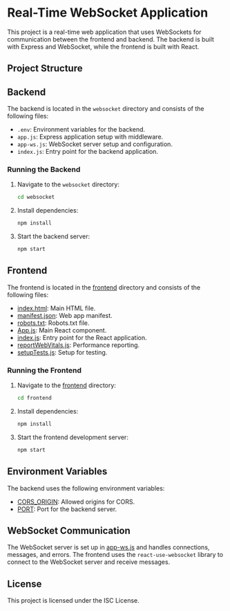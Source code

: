 # Real-Time WebSocket Application

This project is a real-time web application that uses WebSockets for communication between the frontend and backend. The backend is built with Express and WebSocket, while the frontend is built with React.

## Project Structure

## Backend

The backend is located in the `websocket` directory and consists of the following files:

- `.env`: Environment variables for the backend.
- `app.js`: Express application setup with middleware.
- `app-ws.js`: WebSocket server setup and configuration.
- `index.js`: Entry point for the backend application.

### Running the Backend

1. Navigate to the `websocket` directory:
   ```sh
   cd websocket
   ```
2. Install dependencies:
   ```sh
   npm install
   ```
3. Start the backend server:
   ```sh
   npm start
   ```

## Frontend

The frontend is located in the [frontend]() directory and consists of the following files:

- [index.html](): Main HTML file.
- [manifest.json](): Web app manifest.
- [robots.txt](): Robots.txt file.
- [App.js](): Main React component.
- [index.js](): Entry point for the React application.
- [reportWebVitals.js](): Performance reporting.
- [setupTests.js](): Setup for testing.

### Running the Frontend

1. Navigate to the [frontend]() directory:
   ```sh
   cd frontend
   ```
2. Install dependencies:
   ```sh
   npm install
   ```
3. Start the frontend development server:
   ```sh
   npm start
   ```

## Environment Variables

The backend uses the following environment variables:

- [CORS_ORIGIN](): Allowed origins for CORS.
- [PORT](): Port for the backend server.

## WebSocket Communication

The WebSocket server is set up in [app-ws.js]() and handles connections, messages, and errors. The frontend uses the `react-use-websocket` library to connect to the WebSocket server and receive messages.

## License

This project is licensed under the ISC License.

